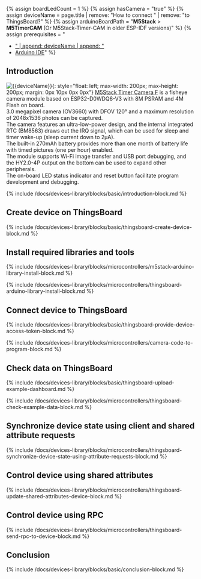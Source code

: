 {% assign boardLedCount = 1 %}
{% assign hasCamera = "true" %}
{% assign deviceName = page.title | remove: "How to connect " | remove: "to ThingsBoard?" %}
{% assign arduinoBoardPath = "**M5Stack** > **M5TimerCAM** (Or M5Stack-Timer-CAM in older ESP-IDF versions)" %}
{% assign prerequisites = "
- [" | append: deviceName | append: "](https://shop.m5stack.com/collections/m5-cameras/products/esp32-psram-timer-camera-fisheye-ov3660)
- [Arduino IDE](https://www.arduino.cc/en/software)"
 %}

## Introduction

![{{deviceName}}](/images/devices-library/{{page.deviceImageFileName}}){: style="float: left; max-width: 200px; max-height: 200px; margin: 0px 10px 0px 0px"}
[M5Stack Timer Camera F](https://shop.m5stack.com/collections/m5-cameras/products/esp32-psram-timer-camera-fisheye-ov3660) is a fisheye camera module based on ESP32-D0WDQ6-V3 with 8M PSRAM and 4M Flash on board.  
3.0 megapixel camera (OV3660) with DFOV 120° and a maximum resolution of 2048x1536 photos can be captured.  
The camera features an ultra-low-power design, and the internal integrated RTC (BM8563) draws out the IRQ signal, which can be used for sleep and timer wake-up (sleep current down to 2μA).  
The built-in 270mAh battery provides more than one month of battery life with timed pictures (one per hour) enabled.  
The module supports Wi-Fi image transfer and USB port debugging, and the HY2.0-4P output on the bottom can be used to expand other peripherals.  
The on-board LED status indicator and reset button facilitate program development and debugging.  

{% include /docs/devices-library/blocks/basic/introduction-block.md %}

## Create device on ThingsBoard

{% include /docs/devices-library/blocks/basic/thingsboard-create-device-block.md %}

## Install required libraries and tools

{% include /docs/devices-library/blocks/microcontrollers/m5stack-arduino-library-install-block.md %}

{% include /docs/devices-library/blocks/microcontrollers/thingsboard-arduino-library-install-block.md %}

## Connect device to ThingsBoard 

{% include /docs/devices-library/blocks/basic/thingsboard-provide-device-access-token-block.md %}

{% include /docs/devices-library/blocks/microcontrollers/camera-code-to-program-block.md %}

## Check data on ThingsBoard

{% include /docs/devices-library/blocks/basic/thingsboard-upload-example-dashboard.md %}

{% include /docs/devices-library/blocks/microcontrollers/thingsboard-check-example-data-block.md %}

## Synchronize device state using client and shared attribute requests

{% include /docs/devices-library/blocks/microcontrollers/thingsboard-synchronize-device-state-using-attribute-requests-block.md %}

## Control device using shared attributes

{% include /docs/devices-library/blocks/microcontrollers/thingsboard-update-shared-attributes-device-block.md %}

## Control device using RPC

{% include /docs/devices-library/blocks/microcontrollers/thingsboard-send-rpc-to-device-block.md %}

## Conclusion

{% include /docs/devices-library/blocks/basic/conclusion-block.md %}   